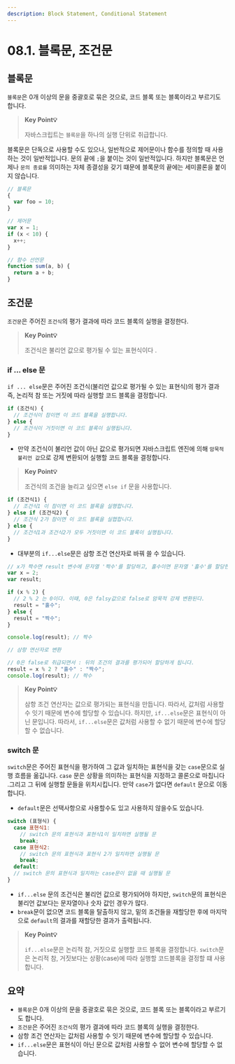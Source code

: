 ```yaml
---
description: Block Statement, Conditional Statement
---
```


# 08.1. 블록문, 조건문

## 블록문

`블록문`은 0개 이상의 문을 중괄호로 묶은 것으로, 코드 블록 또는 블록이라고 부르기도 합니다.

> **Key Point💡**
>
> 자바스크립트는 `블록문`을 하나의 실행 단위로 취급합니다.

블록문은 단독으로 사용할 수도 있으나, 일반적으로 제어문이나 함수를 정의할 때 사용하는 것이 일반적입니다. 문의 끝에 `;`을 붙이는 것이 일반적입니다. 하지만 블록문은 언제나 `문의 종료를` 의미하는 자체 종결성을 갖기 떄문에 블록문의 끝에는 세미콜론을 붙이지 않습니다.

```js
// 블록문
{
  var foo = 10;
}

// 제어문
var x = 1;
if (x < 10) {
  x++;
}

// 함수 선언문
function sum(a, b) {
  return a + b;
}
```

## 조건문

`조건문`은 주어진 `조건식`의 평가 결과에 따라 코드 블록의 실행을 결정한다.

> **Key Point💡**
>
> 조건식은 불리언 값으로 평가될 수 있는 표현식이다 .

### if ... else 문

`if ... else`문은 주어진 조건식(불리언 값으로 평가될 수 있는 표현식)의 평가 결과 즉, 논리적 참 또는 거짓에 따라 실행할 코드 블록을 결정합니다.

```js
if (조건식) {
  // 조건식이 참이면 이 코드 블록을 실행합니다.
} else {
  // 조건식이 거짓이면 이 코드 블록이 실행됩니다.
}
```

* 만약 조건식이 불리언 값이 아닌 값으로 평가되면 자바스크립트 엔진에 의해 `암묵적 불리언 값`으로 강제 변환되어 실행할 코드 블록을 결정합니다.

> **Key Point💡**
>
> 조건식의 조건을 늘리고 싶으면 `else if` 문을 사용합니다.

```js
if (조건식1) {
  // 조건식1 이 참이면 이 코드 블록을 실행합니다.
} else if (조건식2) {
  // 조건식 2가 참이면 이 코드 블록을 실햅합니다.
} else {
  // 조건식1과 조건식2가 모두 거짓이면 이 코드 블록이 실행됩니다.
}
```

* 대부분의 `if...else`문은 삼항 조건 연산자로 바꿔 쓸 수 있습니다.

```js
// x가 짝수면 result 변수에 문자열 '짝수'를 할당하고, 홀수이면 문자열 '홀수'를 할당한다.
var x = 2;
var result;

if (x % 2) {
  // 2 % 2 는 0이다. 이때, 0은 falsy값으로 false로 암묵적 강제 변환된다.
  result = "홀수";
} else {
  result = "짝수";
}

console.log(result); // 짝수

// 삼항 연산자로 변환

// 0은 false로 취급되면서 : 뒤의 조건의 결과를 평가되어 할당하게 됩니다.
result = x % 2 ? "홀수" : "짝수";
console.log(result); // 짝수
```

> **Key Point💡**
>
> 삼항 조건 연산자는 값으로 평가되는 표현식을 만듭니다. 따라서, 값처럼 사용할 수 잇기 때문에 변수에 할당할 수 있습니다. 하지만, `if...else`문은 표현식이 아닌 문입니다. 따라서, `if...else`문은 값처럼 사용할 수 없기 때문에 변수에 할당할 수 없습니다.

### switch 문

`switch`문은 주어진 표현식을 평가하여 그 값과 일치하는 표현식을 갖는 `case`문으로 실행 흐름을 옮깁니다. `case` 문은 상황을 의미하는 표현식을 지정하고 콜론으로 마칩니다 .그리고 그 뒤에 실행할 문들을 위치시킵니다. 만약 `case`가 없다면 `default` 문으로 이동합니다.

* `default`문은 선택사항으로 사용할수도 있고 사용하지 않을수도 있습니다.

```js
switch (표형식) {
  case 표현식1:
    // switch 문의 표현식과 표현식1이 일치하면 실행될 문
    break;
  case 표현식2:
    // switch 문의 표현식과 표현식 2가 일치하면 실행될 문
    break;
  default:
  // switch 문의 표현식과 일치하는 case문이 없을 때 실행될 문
}
```

* `if...else` 문의 조건식은 불리언 값으로 평가되어야 하지만, `switch`문의 표현식은 불리언 값보다는 문자열이나 숫자 값인 경우가 많다.
* `break`문이 없으면 코드 블록을 탈출하지 않고, 밑의 조건들을 재할당한 후에 마지막으로 `default`의 결과를 재할당한 결과가 출력됩니다.

> **Key Point💡**
>
> `if...else`문은 논리적 참, 거짓으로 실행할 코드 블록을 결정합니다. `switch`문은 논리적 참, 거짓보다는 상황(case)에 따라 실행할 코드블록을 결정할 떄 사용합니다.

## 요약

* `블록문`은 0개 이상의 문을 중괄호로 묶은 것으로, 코드 블록 또는 블록이라고 부르기도 합니다.
* `조건문`은 주어진 `조건식`의 평가 결과에 따라 코드 블록의 실행을 결정한다.
* 삼항 조건 연산자는 값처럼 사용할 수 잇기 때문에 변수에 할당할 수 있습니다.
* `if...else`문은 표현식이 아닌 문으로 값처럼 사용할 수 없어 변수에 할당할 수 없습니다.
